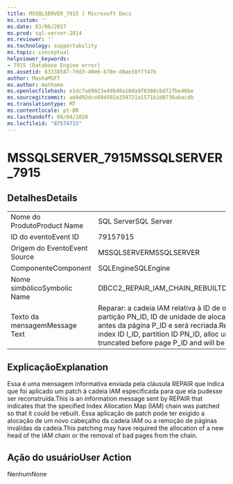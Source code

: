 ```yaml
---
title: MSSQLSERVER_7915 | Microsoft Docs
ms.custom: ''
ms.date: 03/06/2017
ms.prod: sql-server-2014
ms.reviewer: ''
ms.technology: supportability
ms.topic: conceptual
helpviewer_keywords:
- 7915 (Database Engine error)
ms.assetid: 63338587-7dd3-40e6-b70e-d8ae18fff47b
author: MashaMSFT
ms.author: mathoma
ms.openlocfilehash: e1dc7a69023e49b48a10da9f0388cbd72fbe46be
ms.sourcegitcommit: ad4d92dce894592a259721a1571b1d8736abacdb
ms.translationtype: MT
ms.contentlocale: pt-BR
ms.lasthandoff: 08/04/2020
ms.locfileid: "87574715"
---
```

# <a name="mssqlserver_7915"></a><span data-ttu-id="777bf-102">MSSQLSERVER_7915</span><span class="sxs-lookup"><span data-stu-id="777bf-102">MSSQLSERVER_7915</span></span>
    
## <a name="details"></a><span data-ttu-id="777bf-103">Detalhes</span><span class="sxs-lookup"><span data-stu-id="777bf-103">Details</span></span>  
  
|||  
|-|-|  
|<span data-ttu-id="777bf-104">Nome do Produto</span><span class="sxs-lookup"><span data-stu-id="777bf-104">Product Name</span></span>|<span data-ttu-id="777bf-105">SQL Server</span><span class="sxs-lookup"><span data-stu-id="777bf-105">SQL Server</span></span>|  
|<span data-ttu-id="777bf-106">ID do evento</span><span class="sxs-lookup"><span data-stu-id="777bf-106">Event ID</span></span>|<span data-ttu-id="777bf-107">7915</span><span class="sxs-lookup"><span data-stu-id="777bf-107">7915</span></span>|  
|<span data-ttu-id="777bf-108">Origem do Evento</span><span class="sxs-lookup"><span data-stu-id="777bf-108">Event Source</span></span>|<span data-ttu-id="777bf-109">MSSQLSERVER</span><span class="sxs-lookup"><span data-stu-id="777bf-109">MSSQLSERVER</span></span>|  
|<span data-ttu-id="777bf-110">Componente</span><span class="sxs-lookup"><span data-stu-id="777bf-110">Component</span></span>|<span data-ttu-id="777bf-111">SQLEngine</span><span class="sxs-lookup"><span data-stu-id="777bf-111">SQLEngine</span></span>|  
|<span data-ttu-id="777bf-112">Nome simbólico</span><span class="sxs-lookup"><span data-stu-id="777bf-112">Symbolic Name</span></span>|<span data-ttu-id="777bf-113">DBCC2_REPAIR_IAM_CHAIN_REBUILT</span><span class="sxs-lookup"><span data-stu-id="777bf-113">DBCC2_REPAIR_IAM_CHAIN_REBUILT</span></span>|  
|<span data-ttu-id="777bf-114">Texto da mensagem</span><span class="sxs-lookup"><span data-stu-id="777bf-114">Message Text</span></span>|<span data-ttu-id="777bf-115">Reparar: a cadeia IAM relativa à ID de objeto O_ID, ID de índice I_ID, ID de partição PN_ID, ID de unidade de alocação A_ID (tipo TYPE), ficou truncada antes da página P_ID e será recriada.</span><span class="sxs-lookup"><span data-stu-id="777bf-115">Repair: IAM chain for object ID O_ID, index ID I_ID, partition ID PN_ID, alloc unit ID A_ID (type TYPE), has been truncated before page P_ID and will be rebuilt.</span></span>|  
  
## <a name="explanation"></a><span data-ttu-id="777bf-116">Explicação</span><span class="sxs-lookup"><span data-stu-id="777bf-116">Explanation</span></span>  
 <span data-ttu-id="777bf-117">Essa é uma mensagem informativa enviada pela cláusula REPAIR que indica que foi aplicado um patch à cadeia IAM especificada para que ela pudesse ser reconstruída.</span><span class="sxs-lookup"><span data-stu-id="777bf-117">This is an information message sent by REPAIR that indicates that the specified Index Allocation Map (IAM) chain was patched so that it could be rebuilt.</span></span> <span data-ttu-id="777bf-118">Essa aplicação de patch pode ter exigido a alocação de um novo cabeçalho da cadeia IAM ou a remoção de páginas inválidas da cadeia.</span><span class="sxs-lookup"><span data-stu-id="777bf-118">This patching may have required the allocation of a new head of the IAM chain or the removal of bad pages from the chain.</span></span>  
  
## <a name="user-action"></a><span data-ttu-id="777bf-119">Ação do usuário</span><span class="sxs-lookup"><span data-stu-id="777bf-119">User Action</span></span>  
 <span data-ttu-id="777bf-120">Nenhum</span><span class="sxs-lookup"><span data-stu-id="777bf-120">None</span></span>  
  
  
